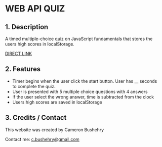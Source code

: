 # WEB API QUIZ

## 1. Description
A timed multiple-choice quiz on JavaScript fundamentals that stores the users high scores in localStorage.

[DIRECT LINK](https://github.com/cbushehry/web-api-quiz)

## 2. Features
 * Timer begins when the user click the start button. User has __ seconds to complete the quiz.
 * User is presented with 5 multiple choice questions with 4 answers
 * If the user select the wrong answer, time is subtracted from the clock
 * Users high scores are saved in localStorage

## 3. Credits / Contact
This website was created by Cameron Bushehry

Contact me: c.bushehry@gmail.com